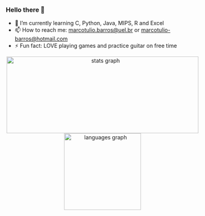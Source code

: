 ### Hello there 👋

- 🌱 I’m currently learning C, Python, Java, MIPS, R and Excel
- 📫 How to reach me: marcotulio.barros@uel.br or marcotulio-barros@hotmail.com
- ⚡ Fun fact: LOVE playing games and practice guitar on free time

<div align="center">
  <img src="https://github-readme-stats.vercel.app/api?hide_title=false&hide_rank=false&show_icons=true&include_all_commits=true&count_private=true&disable_animations=false&theme=midnight-purple&locale=en&hide_border=true&username=marcotuiio" height="200" width="500" alt="stats graph"  />
  <img src="https://github-readme-stats.vercel.app/api/top-langs?locale=en&hide_title=false&layout=compact&card_width=300&langs_count=12&theme=midnight-purple&hide_border=true&username=marcotuiio" height="200" alt="languages graph"  />
</div>

